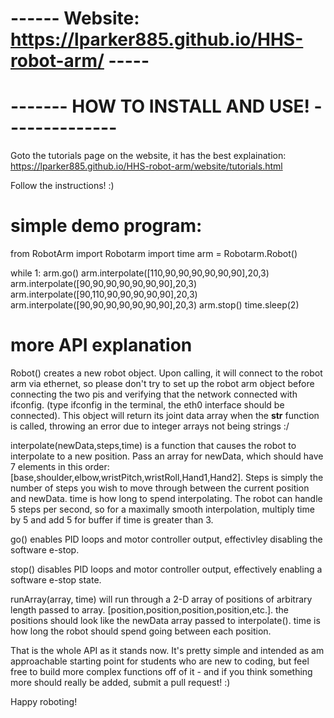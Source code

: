 
# ------ Website: https://lparker885.github.io/HHS-robot-arm/ -----



# ------- HOW TO INSTALL AND USE! --------------

Goto the tutorials page on the website, it has the best explaination:   https://lparker885.github.io/HHS-robot-arm/website/tutorials.html

Follow the instructions! :)

# simple demo program:

from RobotArm import Robotarm
import time
arm = Robotarm.Robot()

while 1:
    arm.go()
    arm.interpolate([110,90,90,90,90,90,90],20,3)
    arm.interpolate([90,90,90,90,90,90,90],20,3)
    arm.interpolate([90,110,90,90,90,90,90],20,3)
    arm.interpolate([90,90,90,90,90,90,90],20,3)
    arm.stop()
    time.sleep(2)


# more API explanation
Robot() creates a new robot object. Upon calling, it will connect to the robot arm via ethernet, so please don't try to set up the robot arm object before connecting the two pis and verifying that the network connected with ifconfig. (type ifconfig in the terminal, the eth0 interface should be connected).
This object will return its joint data array when the __str__ function is called, throwing an error due to integer arrays not being strings :/  

interpolate(newData,steps,time) is a function that causes the robot to interpolate to a new position. Pass an array for newData, which should have 7 elements in this order: [base,shoulder,elbow,wristPitch,wristRoll,Hand1,Hand2]. Steps is simply the number of steps you wish to move through between the current position and newData. time is how long to spend interpolating. The robot can handle 5 steps per second, so for a maximally smooth interpolation, multiply time by 5 and add 5 for buffer if time is greater than 3. 

go() enables PID loops and motor controller output, effectivley disabling the software e-stop. 

stop() disables PID loops and motor controller output, effectively enabling a software e-stop state. 

runArray(array, time) will run through a 2-D array of positions of arbitrary length passed to array. [position,position,position,position,etc.]. the positions should look like the newData array passed to interpolate(). time is how long the robot should spend going between each position. 

That is the whole API as it stands now. It's pretty simple and intended as am approachable starting point for students who are new to coding, but feel free to build more complex functions off of it - and if you think something more should really be added, submit a pull request! :)

Happy roboting!